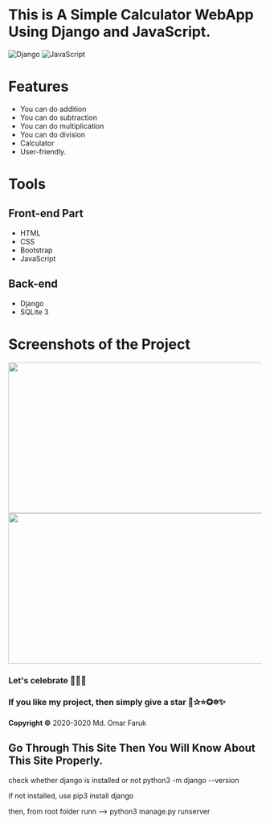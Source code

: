 # This is A Simple Calculator WebApp Using Django and JavaScript.

![Django](https://img.shields.io/badge/-Django-%23092E20?style=flat-square&logo=Django&logoColor=white)  ![JavaScript](https://img.shields.io/badge/-JavaScript-%23F7DF1C?style=flat-square&logo=javascript&logoColor=000000&labelColor=%23F7DF1C&color=%23FFCE5A)

# Features
* You can do addition
* You can do subtraction
* You can do multiplication
* You can do division
* Calculator
* User-friendly.

<!--
**[Live Demo](https://iamomar22.pythonanywhere.com/)**
-->

# Tools
## Front-end Part
* HTML
* CSS
* Bootstrap
* JavaScript
## Back-end
* Django
* SQLite 3


# Screenshots of the Project
<p align="center">
  <img width="660" height="300" src="static/ss/a.png">
  <img width="660" height="300" src="static/ss/b.png">
</p>

### Let's celebrate 🍕🍰🍕

### If you like my project, then simply give a star 🌟✰⭐✪🔯✨

**Copyright ©** 2020-3020 Md. Omar Faruk

## Go Through This Site Then You Will Know About This Site Properly.


check whether django is installed or not
python3 -m django --version

if not installed, use
pip3 install django

then, from root folder runn -->
python3 manage.py runserver
